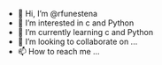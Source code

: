 - 👋 Hi, I’m @rfunestena
- 👀 I’m interested in c and Python
- 🌱 I’m currently learning c and Python
- 💞️ I’m looking to collaborate on ...
- 📫 How to reach me ...

<!---
rfunestena/rfunestena is a ✨ special ✨ repository because its `README.md` (this file) appears on your GitHub profile.
You can click the Preview link to take a look at your changes.
--->
